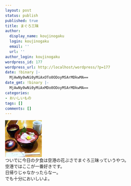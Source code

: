 ```yaml
---
layout: post
status: publish
published: true
title: まぐろ三昧
author:
  display_name: koujinogaku
  login: koujinogaku
  email: ''
  url: ''
author_login: koujinogaku
wordpress_id: 177
wordpress_url: http://localhost/wordpress/?p=177
date: !binary |-
  MjAwNy0wNi0yMiAxOTo0ODoyMSArMDkwMA==
date_gmt: !binary |-
  MjAwNy0wNi0yMiAxMDo0ODoyMSArMDkwMA==
categories:
- おいしいもの
tags: []
comments: []
---
```

<p><img src="/blog/img/20070622194821.jpg" alt="20070622194821" align="left" border="0"><br clear="all">ついでに今日の夕食は空港の花ぶさでまぐろ三昧っていうやつ。<br />
空港ではここが一番好きです。<br />
日帰りじゃなかったらなー。<br />
でも十分においしいよ。</p>
